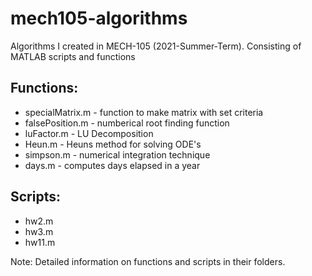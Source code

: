 # mech105-algorithms
Algorithms I created in MECH-105 (2021-Summer-Term). Consisting of MATLAB scripts and functions 

## Functions:
* specialMatrix.m - function to make matrix with set criteria
* falsePosition.m - numberical root finding function
* luFactor.m - LU Decomposition
* Heun.m - Heuns method for solving ODE's
* simpson.m - numerical integration technique
* days.m - computes days elapsed in a year

## Scripts:
* hw2.m
* hw3.m
* hw11.m

Note: Detailed information on functions and scripts in their folders.